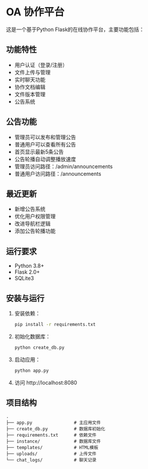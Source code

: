 # OA 协作平台

这是一个基于Python Flask的在线协作平台，主要功能包括：

## 功能特性
- 用户认证（登录/注册）
- 文件上传与管理
- 实时聊天功能
- 协作文档编辑
- 文件版本管理
- 公告系统

## 公告功能
- 管理员可以发布和管理公告
- 普通用户可以查看所有公告
- 首页显示最新5条公告
- 公告轮播自动调整播放速度
- 管理员访问路径：/admin/announcements
- 普通用户访问路径：/announcements

## 最近更新
- 新增公告系统
- 优化用户权限管理
- 改进导航栏逻辑
- 添加公告轮播功能

## 运行要求
- Python 3.8+
- Flask 2.0+
- SQLite3

## 安装与运行
1. 安装依赖：
   ```bash
   pip install -r requirements.txt
   ```
2. 初始化数据库：
   ```bash
   python create_db.py
   ```
3. 启动应用：
   ```bash
   python app.py
   ```
4. 访问 http://localhost:8080

## 项目结构
```
.
├── app.py                # 主应用文件
├── create_db.py          # 数据库初始化
├── requirements.txt      # 依赖文件
├── instance/             # 数据库文件
├── templates/            # HTML模板
├── uploads/              # 上传文件
└── chat_logs/            # 聊天记录
